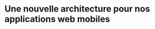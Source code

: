 Une nouvelle architecture pour nos applications web mobiles
===========================================================


